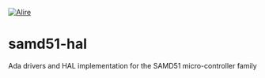 [![Alire](https://img.shields.io/endpoint?url=https://alire.ada.dev/badges/samd51_hal.json)](https://alire.ada.dev/crates/samd51_hal.html)

# samd51-hal
Ada drivers and HAL implementation for the SAMD51 micro-controller family
